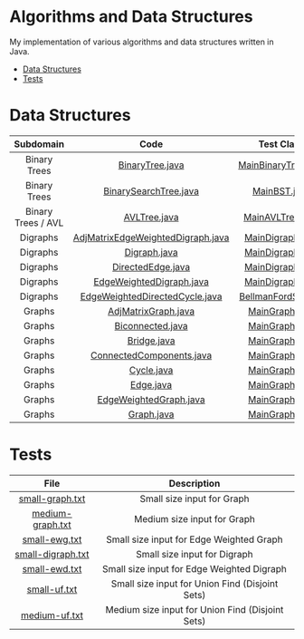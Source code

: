 # Algorithms and Data Structures

My implementation of various algorithms and data structures written in Java.

* [Data Structures](#data-structures)
* [Tests](#tests)

# Data Structures

| Subdomain | Code | Test Class |                                                                                           
|:---------:|:---------:|:--------:|
| Binary Trees | [BinaryTree.java](https://github.com/dzimiks/Algorithms/blob/master/src/dataStructures/binaryTrees/BinaryTree.java) | [MainBinaryTree.java](https://github.com/dzimiks/Algorithms/blob/master/src/dataStructures/MainBinaryTree.java) |
| Binary Trees | [BinarySearchTree.java](https://github.com/dzimiks/Algorithms/blob/master/src/dataStructures/binaryTrees/BinarySearchTree.java) | [MainBST.java](https://github.com/dzimiks/Algorithms/blob/master/src/dataStructures/MainBST.java) |
| Binary Trees / AVL | [AVLTree.java](https://github.com/dzimiks/Algorithms/blob/master/src/dataStructures/binaryTrees/AVL/AVLTree.java) | [MainAVLTree.java](https://github.com/dzimiks/Algorithms/blob/master/src/dataStructures/MainAVLTree.java) |
| Digraphs | [AdjMatrixEdgeWeightedDigraph.java](https://github.com/dzimiks/Algorithms/blob/master/src/dataStructures/digraphs/AdjMatrixEdgeWeightedDigraph.java) | [MainDigraph.java](https://github.com/dzimiks/Algorithms/blob/master/src/dataStructures/MainDigraph.java#L38-L46) |
| Digraphs | [Digraph.java](https://github.com/dzimiks/Algorithms/blob/master/src/dataStructures/digraphs/Digraph.java) | [MainDigraph.java](https://github.com/dzimiks/Algorithms/blob/master/src/dataStructures/MainDigraph.java#L17-L25) |
| Digraphs | [DirectedEdge.java](https://github.com/dzimiks/Algorithms/blob/master/src/dataStructures/digraphs/DirectedEdge.java) | [MainDigraph.java](https://github.com/dzimiks/Algorithms/blob/master/src/dataStructures/MainDigraph.java) |
| Digraphs | [EdgeWeightedDigraph.java](https://github.com/dzimiks/Algorithms/blob/master/src/dataStructures/digraphs/EdgeWeightedDigraph.java) | [MainDigraph.java](https://github.com/dzimiks/Algorithms/blob/master/src/dataStructures/MainDigraph.java#L27-L36) |
| Digraphs | [EdgeWeightedDirectedCycle.java](https://github.com/dzimiks/Algorithms/blob/master/src/dataStructures/digraphs/EdgeWeightedDirectedCycle.java) | [BellmanFordSP.java](https://github.com/dzimiks/Algorithms/blob/master/src/algorithms/shortestPaths/BellmanFordSP.java#L111-L112) |
| Graphs | [AdjMatrixGraph.java](https://github.com/dzimiks/Algorithms/blob/master/src/dataStructures/graphs/AdjMatrixGraph.java) | [MainGraph.java](https://github.com/dzimiks/Algorithms/blob/master/src/dataStructures/MainGraph.java#L28-L35) |
| Graphs | [Biconnected.java](https://github.com/dzimiks/Algorithms/blob/master/src/dataStructures/graphs/Biconnected.java) | [MainGraph.java](https://github.com/dzimiks/Algorithms/blob/master/src/dataStructures/MainGraph.java#L84-L90) |
| Graphs | [Bridge.java](https://github.com/dzimiks/Algorithms/blob/master/src/dataStructures/graphs/Bridge.java) | [MainGraph.java](https://github.com/dzimiks/Algorithms/blob/master/src/dataStructures/MainGraph.java#L68-L71) |
| Graphs | [ConnectedComponents.java](https://github.com/dzimiks/Algorithms/blob/master/src/dataStructures/graphs/ConnectedComponents.java) | [MainGraph.java](https://github.com/dzimiks/Algorithms/blob/master/src/dataStructures/MainGraph.java#L51-L66) |
| Graphs | [Cycle.java](https://github.com/dzimiks/Algorithms/blob/master/src/dataStructures/graphs/Cycle.java) | [MainGraph.java](https://github.com/dzimiks/Algorithms/blob/master/src/dataStructures/MainGraph.java#L73-L82) |
| Graphs | [Edge.java](https://github.com/dzimiks/Algorithms/blob/master/src/dataStructures/graphs/Edge.java) | [MainGraph.java](https://github.com/dzimiks/Algorithms/blob/master/src/dataStructures/MainGraph.java#L37-L42) |
| Graphs | [EdgeWeightedGraph.java](https://github.com/dzimiks/Algorithms/blob/master/src/dataStructures/graphs/EdgeWeightedGraph.java) | [MainGraph.java](https://github.com/dzimiks/Algorithms/blob/master/src/dataStructures/MainGraph.java#L37-L42) |
| Graphs | [Graph.java](https://github.com/dzimiks/Algorithms/blob/master/src/dataStructures/graphs/Graph.java) | [MainGraph.java](https://github.com/dzimiks/Algorithms/blob/master/src/dataStructures/MainGraph.java#L18-L20) |

# Tests

| File | Description |                                                                                           
|:----:|:-----------:|
| [small-graph.txt](https://github.com/dzimiks/Algorithms/blob/master/src/tests/small-graph.txt) | Small size input for Graph |
| [medium-graph.txt](https://github.com/dzimiks/Algorithms/blob/master/src/tests/medium-graph.txt) | Medium size input for Graph |
| [small-ewg.txt](https://github.com/dzimiks/Algorithms/blob/master/src/tests/small-ewg.txt) | Small size input for Edge Weighted Graph |
| [small-digraph.txt](https://github.com/dzimiks/Algorithms/blob/master/src/tests/small-digraph.txt) | Small size input for Digraph |
| [small-ewd.txt](https://github.com/dzimiks/Algorithms/blob/master/src/tests/small-ewd.txt) | Small size input for Edge Weighted Digraph |
| [small-uf.txt](https://github.com/dzimiks/Algorithms/blob/master/src/tests/small-uf.txt) | Small size input for Union Find (Disjoint Sets) |
| [medium-uf.txt](https://github.com/dzimiks/Algorithms/blob/master/src/tests/medium-uf.txt) | Medium size input for Union Find (Disjoint Sets) |

